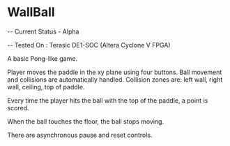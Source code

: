 # WallBall

-- Current Status - Alpha

-- Tested On : Terasic DE1-SOC (Altera Cyclone V FPGA)

A basic Pong-like game. 

Player moves the paddle in the xy plane using four buttons. 
Ball movement and collisions are automatically handled.
Collision zones are: left wall, right wall, ceiling, top of paddle.

Every time the player hits the ball with the top of the paddle, a point is scored.

When the ball touches the floor, the ball stops moving.

There are asynchronous pause and reset controls.
